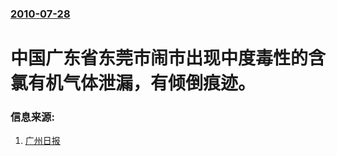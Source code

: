 ### [2010-07-28](/news/2010/07/28/index.md)

##### 
#  中国广东省东莞市闹市出现中度毒性的含氯有机气体泄漏，有倾倒痕迹。




### 信息来源:

1. [广州日报](https://web.archive.org/web/20100802110328/http://news.163.com/10/0730/07/6CQSQSDH00014AEE.html)
